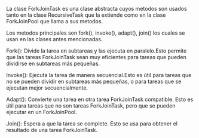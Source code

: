 La clase ForkJoinTask<V> es una clase abstracta cuyos metodos son usados tanto en la clase RecursiveTask que la extiende como en la clase ForkJoinPool que llama a sus metodos. 

Los metodos principales son fork(), invoke(), adapt(), join() los cuales se usan en las clases antes mencionadas.

Fork(): Divide la tarea en subtareas y las ejecuta en paralelo.Esto permite que las tareas ForkJoinTask sean muy eficientes para tareas que pueden dividirse en subtareas más pequeñas.

Invoke(): Ejecuta la tarea de manera secuencial.Esto es útil para tareas que no se pueden dividir en subtareas más pequeñas, o para tareas que se ejecutan mejor secuencialmente.

Adapt(): Convierte una tarea en otra tarea ForkJoinTask compatible. Esto es útil para tareas que no son tareas ForkJoinTask, pero que se pueden ejecutar en un ForkJoinPool.

Join(): Espera a que la tarea se complete. Esto se usa para obtener el resultado de una tarea ForkJoinTask.
